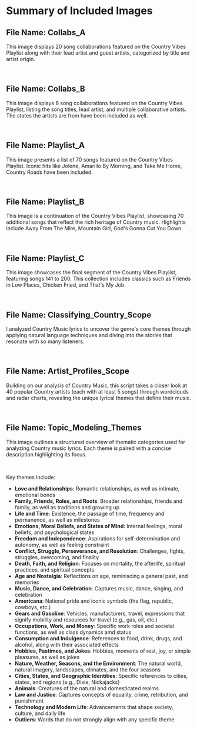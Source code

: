 # Summary of Included Images

## File Name: Collabs_A
This image displays 20 song collaborations featured on the Country Vibes Playlist along with their lead artist and guest artists, categorized by title and artist origin.

<br>

## File Name: Collabs_B
This image displays 6 song collaborations featured on the Country Vibes Playlist, listing the song titles, lead artist, and multiple collaborative artists. The states the artists are from have been included as well.

<br>

## File Name: Playlist_A
This image presents a list of 70 songs featured on the Country Vibes Playlist. Iconic hits like Jolene, Amarillo By Morning, and Take Me Home, Country Roads have been included.

<br>

## File Name: Playlist_B
This image is a continuation of the Country Vibes Playlist, showcasing 70 additional songs that reflect the rich heritage of Country music. Highlights include Away From The Mire, Mountain Girl, God's Gonna Cut You Down.

<br>

## File Name: Playlist_C
This image showcases the final segment of the Country Vibes Playlist, featuring songs 141 to 200. This collection includes classics such as Friends in Low Places, Chicken Fried, and That's My Job.

<br>

## File Name: Classifying_Country_Scope
I analyzed Country Music lyrics to uncover the genre's core themes through applying natural language techniques and diving into the stories that resonate with so many listeners.

<br>

## File Name: Artist_Profiles_Scope
Building on our analysis of Country Music, this script takes a closer look at 40 popular Country artists (each with at least 5 songs) through wordclouds and radar charts, revealing the unique lyrical themes that define their music.

<br>

## File Name: Topic_Modeling_Themes
This image outlines a structured overview of thematic categories used for analyzing Country music lyrics. Each theme is paired with a concise description highlighting its focus.

<br>

Key themes include:
- **Love and Relationships**: Romantic relationships, as well as intimate, emotional bonds  
- **Family, Friends, Roles, and Roots**: Broader relationships, friends and family, as well as traditions and growing up  
- **Life and Time**: Existence, the passage of time, frequency and permanence, as well as milestones  
- **Emotions, Moral Beliefs, and States of Mind**: Internal feelings, moral beliefs, and psychological states  
- **Freedom and Independence**: Aspirations for self-determination and autonomy, as well as feeling constraint  
- **Conflict, Struggle, Perseverance, and Resolution**: Challenges, fights, struggles, overcoming, and finality  
- **Death, Faith, and Religion**: Focuses on mortality, the afterlife, spiritual practices, and spiritual concepts  
- **Age and Nostalgia**: Reflections on age, reminiscing a general past, and memories  
- **Music, Dance, and Celebration**: Captures music, dance, singing, and celebration  
- **Americana**: National pride and iconic symbols (the flag, republic, cowboys, etc.)  
- **Gears and Gasoline**: Vehicles, manufacturers, travel, expressions that signify mobility and resources for travel (e.g., gas, oil, etc.)  
- **Occupations, Work, and Money**: Specific work roles and societal functions, as well as class dynamics amd status  
- **Consumption and Indulgence**: References to food, drink, drugs, and alcohol, along with their associated effects  
- **Hobbies, Pastimes, and Jokes**: Hobbies, moments of rest, joy, or simple pleasures, as well as jokes  
- **Nature, Weather, Seasons, and the Environment**: The natural world, natural imagery, landscapes, climates, and the four seasons  
- **Cities, States, and Geographic Identities**: Specific references to cities, states, and regions (e.g., Dixie, Nickajacks)  
- **Animals**: Creatures of the natural and domesticated realms  
- **Law and Justice**: Captures concepts of equality, crime, retribution, and punishment  
- **Technology and Modern Life**: Advancements that shape society, culture, and daily life 
- **Outliers**: Words that do not strongly align with any specific theme

<br>

